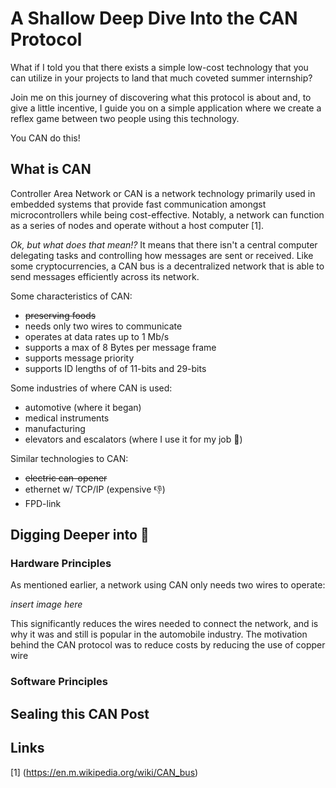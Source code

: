 # A Shallow Deep Dive Into the CAN Protocol

What if I told you that there exists a simple low-cost technology that you can utilize in your projects to land that much coveted summer internship?

Join me on this journey of discovering what this protocol is about and, to give a little incentive, I guide you on a simple application where we create a reflex game between two people using this technology.

You CAN do this!

## What is CAN

Controller Area Network or CAN is a network technology primarily used in embedded systems that provide fast communication amongst microcontrollers while being cost-effective. Notably, a network can function as a series of nodes and operate without a host computer [1]. 

*Ok, but what does that mean!?* It means that there isn't a central computer delegating tasks and controlling how messages are sent or received. Like some cryptocurrencies, a CAN bus is a decentralized network that is able to send messages efficiently across its network.

Some characteristics of CAN:
- ~~preserving foods~~
- needs only two wires to communicate
- operates at data rates up to 1 Mb/s
- supports a max of 8 Bytes per message frame
- supports message priority
- supports ID lengths of of 11-bits and 29-bits

Some industries of where CAN is used:
- automotive (where it began)
- medical instruments
- manufacturing
- elevators and escalators (where I use it for my job :nail_care:)

Similar technologies to CAN:
- ~~electric can-opener~~
- ethernet w/ TCP/IP (expensive :thumbsdown:)
- FPD-link

## Digging Deeper into :canned_food:

### Hardware Principles

As mentioned earlier, a network using CAN only needs two wires to operate:

*insert image here*

This significantly reduces the wires needed to connect the network, and is why it was and still is popular in the automobile industry. The motivation behind the CAN protocol was to reduce costs by reducing the use of copper wire

### Software Principles

## Sealing this CAN Post

## Links

[1] (https://en.m.wikipedia.org/wiki/CAN_bus)
